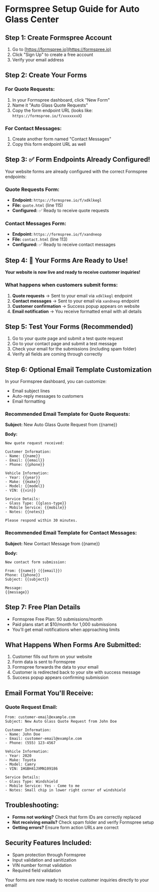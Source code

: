 # Formspree Setup Guide for Auto Glass Center

## Step 1: Create Formspree Account

1. Go to [https://formspree.io](https://formspree.io)
2. Click "Sign Up" to create a free account
3. Verify your email address

## Step 2: Create Your Forms

### For Quote Requests:
1. In your Formspree dashboard, click "New Form"
2. Name it "Auto Glass Quote Requests"
3. Copy the form endpoint URL (looks like: `https://formspree.io/f/xxxxxxxX`)

### For Contact Messages:
1. Create another form named "Contact Messages"
2. Copy this form endpoint URL as well

## Step 3: ✅ Form Endpoints Already Configured!

Your website forms are already configured with the correct Formspree endpoints:

### Quote Requests Form:
- **Endpoint:** `https://formspree.io/f/xdklkegl`
- **File:** `quote.html` (line 115)
- **Configured:** ✅ Ready to receive quote requests

### Contact Messages Form:
- **Endpoint:** `https://formspree.io/f/xandneop`
- **File:** `contact.html` (line 113)
- **Configured:** ✅ Ready to receive contact messages

## Step 4: 🚀 Your Forms Are Ready to Use!

**Your website is now live and ready to receive customer inquiries!**

### What happens when customers submit forms:
1. **Quote requests** → Sent to your email via `xdklkegl` endpoint
2. **Contact messages** → Sent to your email via `xandneop` endpoint  
3. **Customer confirmation** → Success popup appears on website
4. **Email notification** → You receive formatted email with all details

## Step 5: Test Your Forms (Recommended)

1. Go to your quote page and submit a test quote request
2. Go to your contact page and submit a test message
3. Check your email for the submissions (including spam folder)
4. Verify all fields are coming through correctly

## Step 6: Optional Email Template Customization

In your Formspree dashboard, you can customize:
- Email subject lines  
- Auto-reply messages to customers
- Email formatting

### Recommended Email Template for Quote Requests:

**Subject:** New Auto Glass Quote Request from {{name}}

**Body:**
```
New quote request received:

Customer Information:
- Name: {{name}}
- Email: {{email}}
- Phone: {{phone}}

Vehicle Information:
- Year: {{year}}
- Make: {{make}}
- Model: {{model}}
- VIN: {{vin}}

Service Details:
- Glass Type: {{glass-type}}
- Mobile Service: {{mobile}}
- Notes: {{notes}}

Please respond within 30 minutes.
```

### Recommended Email Template for Contact Messages:

**Subject:** New Contact Message from {{name}}

**Body:**
```
New contact form submission:

From: {{name}} ({{email}})
Phone: {{phone}}
Subject: {{subject}}

Message:
{{message}}
```

## Step 7: Free Plan Details

- Formspree Free Plan: 50 submissions/month
- Paid plans start at $10/month for 1,000 submissions
- You'll get email notifications when approaching limits

## What Happens When Forms Are Submitted:

1. Customer fills out form on your website
2. Form data is sent to Formspree
3. Formspree forwards the data to your email
4. Customer is redirected back to your site with success message
5. Success popup appears confirming submission

## Email Format You'll Receive:

### Quote Request Email:
```
From: customer-email@example.com
Subject: New Auto Glass Quote Request from John Doe

Customer Information:
- Name: John Doe
- Email: customer-email@example.com
- Phone: (555) 123-4567

Vehicle Information:
- Year: 2020
- Make: Toyota
- Model: Camry
- VIN: 1HGBH41JXMN109186

Service Details:
- Glass Type: Windshield
- Mobile Service: Yes - Come to me
- Notes: Small chip in lower right corner of windshield
```

## Troubleshooting:

- **Forms not working?** Check that form IDs are correctly replaced
- **Not receiving emails?** Check spam folder and verify Formspree setup
- **Getting errors?** Ensure form action URLs are correct

## Security Features Included:

- Spam protection through Formspree
- Input validation and sanitization
- VIN number format validation
- Required field validation

Your forms are now ready to receive customer inquiries directly to your email! 